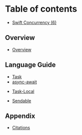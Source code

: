 # Table of contents

* [Swift Concurrency (6)](README.md)

## Overview

* [Overview](welcome-to-swift/Overview.md)

## Language Guide

* [Task](language-guide/Task.md)
* [async-await](language-guide/async-await.md)
<!--* [Structured Concurrency](language-guide/Structured-Concurrency.md)-->
<!--* [Continuation](language-guide/Continuation.md)-->
<!--* [Cancellation](language-guide/Cancellation.md)-->
* [Task-Local](language-guide/Task-Local.md)
<!--* [AsyncSequence/AsyncStream](language-guide/AsyncSequence-AsyncStream.md)-->
<!--* [Actor](language-guide/Actor.md)-->
* [Sendable](language-guide/Sendable.md)
<!--* [GlobalActor](language-guide/MainActor-GlobalActor.md)-->
<!--* [Task Executor](language-guide/Task-Executor.md)-->
<!--* [Actor Executor](language-guide/Actor-Executor.md)-->
<!--* [Region Based Isolation](language-guide/Region-Based-Isolation.md)-->
<!--* [Attributes](language-guide/Atributes.md)-->


## Appendix

* [Citations](appendix/Citations.md)
